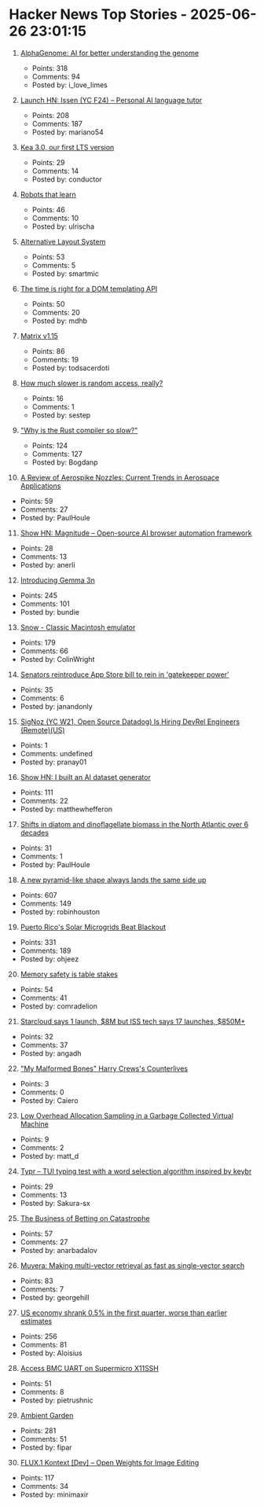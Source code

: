 # Hacker News Top Stories - 2025-06-26 23:01:15

1. [AlphaGenome: AI for better understanding the genome](https://deepmind.google/discover/blog/alphagenome-ai-for-better-understanding-the-genome/)
   - Points: 318
   - Comments: 94
   - Posted by: i_love_limes

2. [Launch HN: Issen (YC F24) – Personal AI language tutor](undefined)
   - Points: 208
   - Comments: 187
   - Posted by: mariano54

3. [Kea 3.0, our first LTS version](https://www.isc.org/blogs/kea-3-0/)
   - Points: 29
   - Comments: 14
   - Posted by: conductor

4. [Robots that learn](https://openai.com/index/robots-that-learn/)
   - Points: 46
   - Comments: 10
   - Posted by: ulrischa

5. [Alternative Layout System](https://alternativelayoutsystem.com/scripts/#same-sizer)
   - Points: 53
   - Comments: 5
   - Posted by: smartmic

6. [The time is right for a DOM templating API](https://justinfagnani.com/2025/06/26/the-time-is-right-for-a-dom-templating-api/)
   - Points: 50
   - Comments: 20
   - Posted by: mdhb

7. [Matrix v1.15](https://matrix.org/blog/2025/06/26/matrix-v1.15-release/)
   - Points: 86
   - Comments: 19
   - Posted by: todsacerdoti

8. [How much slower is random access, really?](https://samestep.com/blog/random-access/)
   - Points: 16
   - Comments: 1
   - Posted by: sestep

9. ["Why is the Rust compiler so slow?"](https://sharnoff.io/blog/why-rust-compiler-slow)
   - Points: 124
   - Comments: 127
   - Posted by: Bogdanp

10. [A Review of Aerospike Nozzles: Current Trends in Aerospace Applications](https://www.mdpi.com/2226-4310/12/6/519)
   - Points: 59
   - Comments: 27
   - Posted by: PaulHoule

11. [Show HN: Magnitude – Open-source AI browser automation framework](https://github.com/magnitudedev/magnitude)
   - Points: 28
   - Comments: 13
   - Posted by: anerli

12. [Introducing Gemma 3n](https://developers.googleblog.com/en/introducing-gemma-3n-developer-guide/)
   - Points: 245
   - Comments: 101
   - Posted by: bundie

13. [Snow - Classic Macintosh emulator](https://snowemu.com/)
   - Points: 179
   - Comments: 66
   - Posted by: ColinWright

14. [Senators reintroduce App Store bill to rein in 'gatekeeper power'](https://9to5mac.com/2025/06/25/senators-reintroduce-app-store-bill-to-rein-in-gatekeeper-power-in-the-app-economy/)
   - Points: 35
   - Comments: 6
   - Posted by: janandonly

15. [SigNoz (YC W21, Open Source Datadog) Is Hiring DevRel Engineers (Remote)(US)](https://www.ycombinator.com/companies/signoz/jobs/cPaxcxt-devrel-engineer-remote-us-time-zones)
   - Points: 1
   - Comments: undefined
   - Posted by: pranay01

16. [Show HN: I built an AI dataset generator](https://github.com/metabase/dataset-generator)
   - Points: 111
   - Comments: 22
   - Posted by: matthewhefferon

17. [Shifts in diatom and dinoflagellate biomass in the North Atlantic over 6 decades](https://journals.plos.org/plosone/article?id=10.1371/journal.pone.0323675)
   - Points: 31
   - Comments: 1
   - Posted by: PaulHoule

18. [A new pyramid-like shape always lands the same side up](https://www.quantamagazine.org/a-new-pyramid-like-shape-always-lands-the-same-side-up-20250625/)
   - Points: 607
   - Comments: 149
   - Posted by: robinhouston

19. [Puerto Rico's Solar Microgrids Beat Blackout](https://spectrum.ieee.org/puerto-rico-solar-microgrids)
   - Points: 331
   - Comments: 189
   - Posted by: ohjeez

20. [Memory safety is table stakes](https://www.usenix.org/publications/loginonline/memory-safety-merely-table-stakes)
   - Points: 54
   - Comments: 41
   - Posted by: comradelion

21. [Starcloud says 1 launch, $8M but ISS tech says 17 launches, $850M+](https://angadh.com/space-data-centers-1)
   - Points: 32
   - Comments: 37
   - Posted by: angadh

22. ["My Malformed Bones" Harry Crews's Counterlives](https://harpers.org/archive/2025/07/my-malformed-bones-charlie-lee-harry-crews/)
   - Points: 3
   - Comments: 0
   - Posted by: Caiero

23. [Low Overhead Allocation Sampling in a Garbage Collected Virtual Machine](https://arxiv.org/abs/2506.16883)
   - Points: 9
   - Comments: 2
   - Posted by: matt_d

24. [Typr – TUI typing test with a word selection algorithm inspired by keybr](https://github.com/Sakura-sx/typr)
   - Points: 29
   - Comments: 13
   - Posted by: Sakura-sx

25. [The Business of Betting on Catastrophe](https://thereader.mitpress.mit.edu/the-business-of-betting-on-catastrophe/)
   - Points: 57
   - Comments: 27
   - Posted by: anarbadalov

26. [Muvera: Making multi-vector retrieval as fast as single-vector search](https://research.google/blog/muvera-making-multi-vector-retrieval-as-fast-as-single-vector-search/)
   - Points: 83
   - Comments: 7
   - Posted by: georgehill

27. [US economy shrank 0.5% in the first quarter, worse than earlier estimates](https://apnews.com/article/economy-tariffs-trump-gdp-shrink-86d1f15e66c646ac4ce88ffc0a956942)
   - Points: 256
   - Comments: 81
   - Posted by: Aloisius

28. [Access BMC UART on Supermicro X11SSH](https://github.com/zarhus/zarhusbmc/discussions/3)
   - Points: 51
   - Comments: 8
   - Posted by: pietrushnic

29. [Ambient Garden](https://ambient.garden)
   - Points: 281
   - Comments: 51
   - Posted by: fipar

30. [FLUX.1 Kontext [Dev] – Open Weights for Image Editing](https://bfl.ai/announcements/flux-1-kontext-dev)
   - Points: 117
   - Comments: 34
   - Posted by: minimaxir

